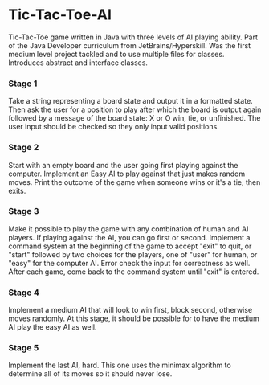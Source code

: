 # Tic-Tac-Toe-AI

Tic-Tac-Toe game written in Java with three levels of AI playing ability. Part of the Java Developer curriculum from JetBrains/Hyperskill.
Was the first medium level project tackled and to use multiple files for classes. Introduces abstract and interface classes.

### Stage 1
Take a string representing a board state and output it in a formatted state. Then ask the user for a position to play after which the
board is output again followed by a message of the board state: X or O win, tie, or unfinished. The user input should be checked so
they only input valid positions.

### Stage 2
Start with an empty board and the user going first playing against the computer. Implement an Easy AI to play against that just makes random
moves. Print the outcome of the game when someone wins or it's a tie, then exits.

### Stage 3
Make it possible to play the game with any combination of human and AI players. If playing against the AI, you can go first or second.
Implement a command system at the beginning of the game to accept "exit" to quit, or "start" followed by two choices for the players,
one of "user" for human, or "easy" for the computer AI. Error check the input for correctness as well. After each game, come back to the
command system until "exit" is entered.

### Stage 4
Implement a medium AI that will look to win first, block second, otherwise moves randomly. At this stage, it should be possible for to have
the medium AI play the easy AI as well.

### Stage 5
Implement the last AI, hard. This one uses the minimax algorithm to determine all of its moves so it should never lose.
